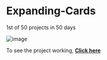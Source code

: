 # Expanding-Cards
1st of 50 projects in 50 days


![image](https://user-images.githubusercontent.com/110575295/219703735-c7800d62-1f61-4884-8893-68912cf1540d.png)


To see the project working, [**Click here**](file:///C:/Users/lisan/OneDrive/Escritorio/Projects/50%20PROJECT%20IN%2050%20DAYS/Expanding%20Cards/Expanding-Cards/index.html)
